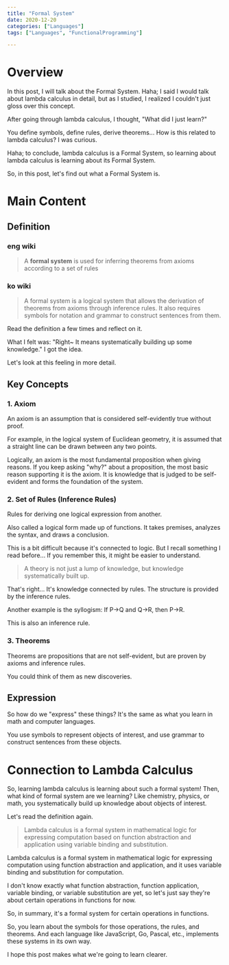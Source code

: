 ```yaml
---
title: "Formal System"
date: 2020-12-20
categories: ["Languages"]
tags: ["Languages", "FunctionalProgramming"]

---
```


# Overview

In this post, I will talk about the Formal System. Haha; I said I would talk about lambda calculus in detail, but as I studied, I realized I couldn't just gloss over this concept.

After going through lambda calculus, I thought, "What did I just learn?"

You define symbols, define rules, derive theorems... How is this related to lambda calculus? I was curious.

Haha; to conclude, lambda calculus is a Formal System, so learning about lambda calculus is learning about its Formal System.

So, in this post, let's find out what a Formal System is.

# Main Content

## Definition

### eng wiki

> A **formal system** is used for inferring theorems from axioms according to a set of rules

### ko wiki

> A formal system is a logical system that allows the derivation of theorems from axioms through inference rules. It also requires symbols for notation and grammar to construct sentences from them.

Read the definition a few times and reflect on it.

What I felt was: "Right~ It means systematically building up some knowledge." I got the idea.

Let's look at this feeling in more detail.

## Key Concepts

### 1. Axiom

An axiom is an assumption that is considered self-evidently true without proof.

For example, in the logical system of Euclidean geometry, it is assumed that a straight line can be drawn between any two points.

Logically, an axiom is the most fundamental proposition when giving reasons. If you keep asking "why?" about a proposition, the most basic reason supporting it is the axiom. It is knowledge that is judged to be self-evident and forms the foundation of the system.

### 2. Set of Rules (Inference Rules)

Rules for deriving one logical expression from another.

Also called a logical form made up of functions. It takes premises, analyzes the syntax, and draws a conclusion.

This is a bit difficult because it's connected to logic. But I recall something I read before... If you remember this, it might be easier to understand.

> A theory is not just a lump of knowledge, but knowledge systematically built up.

That's right... It's knowledge connected by rules. The structure is provided by the inference rules.

Another example is the syllogism: If P->Q and Q->R, then P->R.

This is also an inference rule.

### 3. Theorems

Theorems are propositions that are not self-evident, but are proven by axioms and inference rules.

You could think of them as new discoveries.

## Expression

So how do we "express" these things? It's the same as what you learn in math and computer languages.

You use symbols to represent objects of interest, and use grammar to construct sentences from these objects.

# Connection to Lambda Calculus

So, learning lambda calculus is learning about such a formal system! Then, what kind of formal system are we learning? Like chemistry, physics, or math, you systematically build up knowledge about objects of interest.

Let's read the definition again.

> Lambda calculus is a formal system in mathematical logic for expressing computation based on function abstraction and application using variable binding and substitution.

Lambda calculus is a formal system in mathematical logic for expressing computation using function abstraction and application, and it uses variable binding and substitution for computation.

I don't know exactly what function abstraction, function application, variable binding, or variable substitution are yet, so let's just say they're about certain operations in functions for now.

So, in summary, it's a formal system for certain operations in functions.

So, you learn about the symbols for those operations, the rules, and theorems. And each language like JavaScript, Go, Pascal, etc., implements these systems in its own way.

I hope this post makes what we're going to learn clearer. 